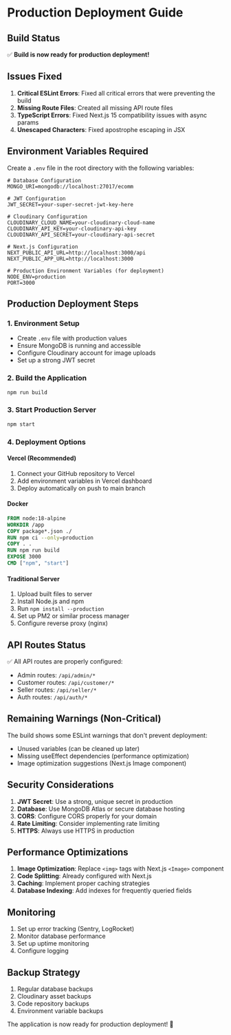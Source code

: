 # Production Deployment Guide

## Build Status
✅ **Build is now ready for production deployment!**

## Issues Fixed
1. **Critical ESLint Errors**: Fixed all critical errors that were preventing the build
2. **Missing Route Files**: Created all missing API route files
3. **TypeScript Errors**: Fixed Next.js 15 compatibility issues with async params
4. **Unescaped Characters**: Fixed apostrophe escaping in JSX

## Environment Variables Required

Create a `.env` file in the root directory with the following variables:

```env
# Database Configuration
MONGO_URI=mongodb://localhost:27017/ecomm

# JWT Configuration
JWT_SECRET=your-super-secret-jwt-key-here

# Cloudinary Configuration
CLOUDINARY_CLOUD_NAME=your-cloudinary-cloud-name
CLOUDINARY_API_KEY=your-cloudinary-api-key
CLOUDINARY_API_SECRET=your-cloudinary-api-secret

# Next.js Configuration
NEXT_PUBLIC_API_URL=http://localhost:3000/api
NEXT_PUBLIC_APP_URL=http://localhost:3000

# Production Environment Variables (for deployment)
NODE_ENV=production
PORT=3000
```

## Production Deployment Steps

### 1. Environment Setup
- Create `.env` file with production values
- Ensure MongoDB is running and accessible
- Configure Cloudinary account for image uploads
- Set up a strong JWT secret

### 2. Build the Application
```bash
npm run build
```

### 3. Start Production Server
```bash
npm start
```

### 4. Deployment Options

#### Vercel (Recommended)
1. Connect your GitHub repository to Vercel
2. Add environment variables in Vercel dashboard
3. Deploy automatically on push to main branch

#### Docker
```dockerfile
FROM node:18-alpine
WORKDIR /app
COPY package*.json ./
RUN npm ci --only=production
COPY . .
RUN npm run build
EXPOSE 3000
CMD ["npm", "start"]
```

#### Traditional Server
1. Upload built files to server
2. Install Node.js and npm
3. Run `npm install --production`
4. Set up PM2 or similar process manager
5. Configure reverse proxy (nginx)

## API Routes Status
✅ All API routes are properly configured:
- Admin routes: `/api/admin/*`
- Customer routes: `/api/customer/*`
- Seller routes: `/api/seller/*`
- Auth routes: `/api/auth/*`

## Remaining Warnings (Non-Critical)
The build shows some ESLint warnings that don't prevent deployment:
- Unused variables (can be cleaned up later)
- Missing useEffect dependencies (performance optimization)
- Image optimization suggestions (Next.js Image component)

## Security Considerations
1. **JWT Secret**: Use a strong, unique secret in production
2. **Database**: Use MongoDB Atlas or secure database hosting
3. **CORS**: Configure CORS properly for your domain
4. **Rate Limiting**: Consider implementing rate limiting
5. **HTTPS**: Always use HTTPS in production

## Performance Optimizations
1. **Image Optimization**: Replace `<img>` tags with Next.js `<Image>` component
2. **Code Splitting**: Already configured with Next.js
3. **Caching**: Implement proper caching strategies
4. **Database Indexing**: Add indexes for frequently queried fields

## Monitoring
1. Set up error tracking (Sentry, LogRocket)
2. Monitor database performance
3. Set up uptime monitoring
4. Configure logging

## Backup Strategy
1. Regular database backups
2. Cloudinary asset backups
3. Code repository backups
4. Environment variable backups

The application is now ready for production deployment! 🚀
